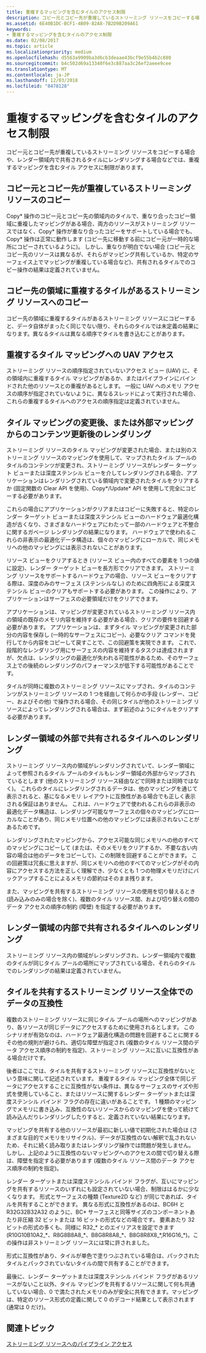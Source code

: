 ```yaml
---
title: 重複するマッピングを含むタイルのアクセス制限
description: コピー元とコピー先が重複しているストリーミング リソースをコピーする場合や、レンダー領域内で共有されるタイルにレンダリングする場合などでは、重複するマッピングを含むタイル アクセスに制限があります。
ms.assetid: 6E40B1DC-BCF1-4B09-82A8-7B2D9B209A61
keywords:
- 重複するマッピングを含むタイルのアクセス制限
ms.date: 02/08/2017
ms.topic: article
ms.localizationpriority: medium
ms.openlocfilehash: d5563a9909ba3d6cb3deaae43bcf9e55b4b2c880
ms.sourcegitcommit: b4c502d69a13340f6e3c887aa3c26ef2aeee9cee
ms.translationtype: MT
ms.contentlocale: ja-JP
ms.lasthandoff: 12/03/2018
ms.locfileid: "8478128"
---
```

# <a name="tile-access-limitations-with-duplicate-mappings"></a>重複するマッピングを含むタイルのアクセス制限


コピー元とコピー先が重複しているストリーミング リソースをコピーする場合や、レンダー領域内で共有されるタイルにレンダリングする場合などでは、重複するマッピングを含むタイル アクセスに制限があります。

## <a name="span-idcopyingstreamingresourceswithoverlappingsourceanddestinationspanspan-idcopyingstreamingresourceswithoverlappingsourceanddestinationspanspan-idcopyingstreamingresourceswithoverlappingsourceanddestinationspancopying-streaming-resources-with-overlapping-source-and-destination"></a><span id="Copying_streaming_resources_with_overlapping_source_and_destination"></span><span id="copying_streaming_resources_with_overlapping_source_and_destination"></span><span id="COPYING_STREAMING_RESOURCES_WITH_OVERLAPPING_SOURCE_AND_DESTINATION"></span>コピー元とコピー先が重複しているストリーミング リソースのコピー


Copy\* 操作のコピー元とコピー先の領域内のタイルで、重なり合ったコピー領域に重複したマッピングがある場合、両方のリソースがストリーミング リソースではなく、Copy\* 操作が重なり合ったコピーをサポートしている場合でも、Copy\* 操作は正常に動作します (コピー先に移動する前にコピー元が一時的な場所にコピーされているように)。 しかし、重なりが明白でない場合 (コピー元とコピー先のリソースは異なるが、それらがマッピング共有しているか、特定のサーフェイス上でマッピングが重複している場合など)、共有されるタイルでのコピー操作の結果は定義されていません。

## <a name="span-idcopyingtostreamingresourcewithduplicatedtilesindestinationareaspanspan-idcopyingtostreamingresourcewithduplicatedtilesindestinationareaspanspan-idcopyingtostreamingresourcewithduplicatedtilesindestinationareaspancopying-to-streaming-resource-with-duplicated-tiles-in-destination-area"></a><span id="Copying_to_streaming_resource_with_duplicated_tiles_in_destination_area"></span><span id="copying_to_streaming_resource_with_duplicated_tiles_in_destination_area"></span><span id="COPYING_TO_STREAMING_RESOURCE_WITH_DUPLICATED_TILES_IN_DESTINATION_AREA"></span>コピー先の領域に重複するタイルがあるストリーミング リソースへのコピー


コピー先の領域に重複するタイルがあるストリーミング リソースにコピーすると、データ自体がまったく同じでない限り、それらのタイルでは未定義の結果になります。異なるタイルは異なる順序でタイルを書き込むことがあります。

## <a name="span-iduavaccessestoduplicatetilesmappingsspanspan-iduavaccessestoduplicatetilesmappingsspanspan-iduavaccessestoduplicatetilesmappingsspanuav-accesses-to-duplicate-tiles-mappings"></a><span id="UAV_accesses_to_duplicate_tiles_mappings"></span><span id="uav_accesses_to_duplicate_tiles_mappings"></span><span id="UAV_ACCESSES_TO_DUPLICATE_TILES_MAPPINGS"></span>重複するタイル マッピングへの UAV アクセス


ストリーミング リソースの順序指定されていないアクセス ビュー (UAV) に、その領域内に重複するタイル マッピングがあるか、またはパイプラインにバインドされた他のリソースとの重複があるとします。 一般に UAV へのメモリ アクセスの順序が指定されていないように、異なるスレッドによって実行された場合、これらの重複するタイルへのアクセスの順序指定は定義されていません。

## <a name="span-idrenderingaftertilemappingchangesorcontentupdatesfromoutsidemappingsspanspan-idrenderingaftertilemappingchangesorcontentupdatesfromoutsidemappingsspanspan-idrenderingaftertilemappingchangesorcontentupdatesfromoutsidemappingsspanrendering-after-tile-mapping-changes-or-content-updates-from-outside-mappings"></a><span id="Rendering_after_tile_mapping_changes_or_content_updates_from_outside_mappings"></span><span id="rendering_after_tile_mapping_changes_or_content_updates_from_outside_mappings"></span><span id="RENDERING_AFTER_TILE_MAPPING_CHANGES_OR_CONTENT_UPDATES_FROM_OUTSIDE_MAPPINGS"></span>タイル マッピングの変更後、または外部マッピングからのコンテンツ更新後のレンダリング


ストリーミング リソースのタイル マッピングが変更された場合、または別のストリーミング リソースのマッピングを使用して、マップされたタイル プールのタイルのコンテンツが変更され、ストリーミング リソースがレンダー ターゲット ビューまたは深度ステンシル ビューを介してレンダリングされる場合、アプリケーションはレンダリングされている領域内で変更されたタイルをクリアするか (固定関数の Clear API を使用)、Copy\*/Update\* API を使用して完全にコピーする必要があります。

これらの場合にアプリケーションがクリアまたはコピーに失敗すると、特定のレンダー ターゲット ビューまたは深度ステンシル ビューのハードウェア最適化構造が古くなり、さまざまなハードウェアにわたって一部のハードウェアと不整合に関するガベージ レンダリングの結果になります。 ハードウェアで使われるこれらの非表示の最適化データ構造は、個々のマッピングにローカルで、同じメモリへの他のマッピングには表示されないことがあります。

リソース ビューをクリアするとき (リソース ビュー内のすべての要素を 1 つの値に設定)、レンダー ターゲット ビューを長方形でクリアできます。 ストリーミング リソースをサポートするハードウェアの場合、リソース ビューをクリアする際は、深度のみのサーフェス (ステンシルなし) のために四角形による深度ステンシル ビューのクリアもサポートする必要があります。 この操作により、アプリケーションはサーフェスの必要領域だけをクリアできます。

アプリケーションは、マッピングが変更されているストリーミング リソース内の領域の既存のメモリ内容を維持する必要がある場合、クリアの要件を回避する必要があります。 アプリケーションは、まずタイル マッピングが変更された部分の内容を保存し (一時的なサーフェスにコピー)、必要なクリア コマンドを発行してから内容をコピーして戻すことで、この回避策を実現できます。 これで、段階的なレンダリング用にサーフェスの内容を維持するタスクは達成されますが、欠点は、レンダリングの最適化が失われる可能性があるため、そのサーフェス上での後続のレンダリングのパフォーマンスが低下する可能性があることです。

タイルが同時に複数のストリーミング リソースにマップされ、タイルのコンテンツがストリーミング リソースの 1 つを経由して何らかの手段 (レンダー、コピー、およびその他) で操作される場合、その同じタイルが他のストリーミング リソースによってレンダリングされる場合は、まず前述のようにタイルをクリアする必要があります。

## <a name="span-idrenderingtotilessharedoutsiderenderareaspanspan-idrenderingtotilessharedoutsiderenderareaspanspan-idrenderingtotilessharedoutsiderenderareaspanrendering-to-tiles-shared-outside-render-area"></a><span id="Rendering_to_tiles_shared_outside_render_area"></span><span id="rendering_to_tiles_shared_outside_render_area"></span><span id="RENDERING_TO_TILES_SHARED_OUTSIDE_RENDER_AREA"></span>レンダー領域の外部で共有されるタイルへのレンダリング


ストリーミング リソース内の領域がレンダリングされていて、レンダー領域によって参照されるタイル プールのタイルもレンダー領域の外部からマップされているとします (他のストリーミング リソース経由などで同時または同時ではなく)。 これらのタイルにレンダリングされるデータは、他のマッピングを通じて表示されると、基になるメモリ レイアウトに互換性がある場合でも正しく表示される保証はありません。 これは、ハードウェアで使われるこれらの非表示の最適化データ構造は、レンダリング可能なサーフェスの個々のマッピングにローカルなことがあり、同じメモリ位置への他のマッピングには表示されないことがあるためです。

レンダリングされたマッピングから、アクセス可能な同じメモリへの他のすべてのマッピングにコピーして (または、そのメモリをクリアするか、不要な古い内容の場合は他のデータをコピーして)、この制限を回避することができます。 この回避策は冗長に思えますが、同じメモリへの他のすべてのマッピングがその内容にアクセスする方法を正しく理解でき、少なくとも 1 つの物理メモリだけにバックアップすることによるメモリの節約はそのまま残ります。

また、マッピングを共有するストリーミング リソースの使用を切り替えるとき (読み込みのみの場合を除く)、複数のタイル リソース間、および切り替えの間のデータ アクセスの順序の制約 (障壁) を指定する必要があります。

## <a name="span-idrenderingtotilessharedwithinrenderareaspanspan-idrenderingtotilessharedwithinrenderareaspanspan-idrenderingtotilessharedwithinrenderareaspanrendering-to-tiles-shared-within-render-area"></a><span id="Rendering_to_tiles_shared_within_render_area"></span><span id="rendering_to_tiles_shared_within_render_area"></span><span id="RENDERING_TO_TILES_SHARED_WITHIN_RENDER_AREA"></span>レンダー領域の内部で共有されるタイルへのレンダリング


ストリーミング リソース内の領域がレンダリングされ、レンダー領域内で複数のタイルが同じタイル プールの場所にマップされている場合、それらのタイルでのレンダリングの結果は定義されていません。

## <a name="span-iddatacompatibilityacrossstreamingresourcessharingtilesspanspan-iddatacompatibilityacrossstreamingresourcessharingtilesspanspan-iddatacompatibilityacrossstreamingresourcessharingtilesspandata-compatibility-across-streaming-resources-sharing-tiles"></a><span id="Data_compatibility_across_streaming_resources_sharing_tiles"></span><span id="data_compatibility_across_streaming_resources_sharing_tiles"></span><span id="DATA_COMPATIBILITY_ACROSS_STREAMING_RESOURCES_SHARING_TILES"></span>タイルを共有するストリーミング リソース全体でのデータの互換性


複数のストリーミング リソースに同じタイル プールの場所へのマッピングがあり、各リソースが同じデータにアクセスするために使用されるとします。 このシナリオが有効なのは、ハードウェア最適化構造の問題を回避することに関するその他の規則が避けられ、適切な障壁が指定され (複数のタイル リソース間のデータ アクセス順序の制約を指定)、ストリーミング リソースに互いに互換性がある場合だけです。

後者はここでは、タイルを共有するストリーミング リソースに互換性がないという意味に関して記述されています。 重複するタイル マッピング全体で同じデータにアクセスすることに互換性がない条件は、異なるサーフェスのサイズや形式を使用していること、またはリソースに関するレンダー ターゲットまたは深度ステンシル バインド フラグの存在に違いがあることです。 1 種類のマッピングでメモリに書き込み、互換性のないリソースからのマッピングを使って続けて読み込んだりレンダリングしたりすると、定義されていない結果になります。

マッピングを共有する他のリソースが最初に新しい値で初期化された場合は (さまざまな目的でメモリをリサイクル)、データが互換性のない解釈で乱されないため、それに続く読み取りまたはレンダリング操作では問題が発生しません。 しかし、上記のように互換性のないマッピングへのアクセスの間で切り替える際は、障壁を指定する必要があります (複数のタイル リソース間のデータ アクセス順序の制約を指定)。

レンダー ターゲットまたは深度ステンシル バインド フラグが、互いにマッピングを共有するリソースのいずれにも設定されていない場合、制限ははるかに少なくなります。 形式とサーフェスの種類 (Texture2D など) が同じであれば、タイルを共有することができます。 異なる形式に互換性があるのは、BC6H と R32G32B32A32 のように、BC\* サーフェスと同等サイズのコンポーネントあたり非圧縮 32 ビットまたは 16 ビットの形式などの場合です。 要素あたり 32 ビットの形式の多くも、同様に R32\_\* とのエイリアスを設定できます (R10G10B10A2\_\*、R8G8B8A8\_\*、B8G8R8A8\_\*、B8G8R8X8\_\*,R16G16\_\*)。この操作は非ストリーミング リソースには常に許されました。

形式に互換性があり、タイルが単色で塗りつぶされている場合は、パックされたタイルとパックされていないタイルの間で共有することができます。

最後に、レンダー ターゲットまたは深度ステンシル バインド フラグがあるリソースがないこと以外、タイル マッピングを共有するリソースに関して何も共通していない場合、0 で満たされたメモリのみが安全に共有できます。マッピングは、特定のリソース形式の定義に関して 0 のデコード結果として表示されます (通常は 0 だけ)。

## <a name="span-idrelated-topicsspanrelated-topics"></a><span id="related-topics"></span>関連トピック


[ストリーミング リソースへのパイプライン アクセス](pipeline-access-to-streaming-resources.md)

 

 




